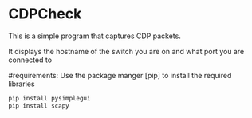 # CDPCheck
This is a simple program that captures CDP packets.

It displays the hostname of the switch you are on and what port you are connected to


#requirements:
Use the package manger [pip] to install the required libraries

```bash
pip install pysimplegui
pip install scapy
```